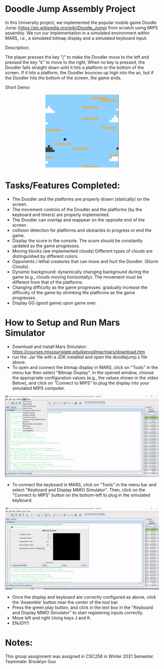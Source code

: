 # Doodle Jump Assembly Project
In this University project, we implemented the popular mobile game Doodle Jump (https://en.wikipedia.org/wiki/Doodle_Jump) from scratch using MIPS assembly. 
We run our implementation in a simulated environment within MARS, i.e., a simulated bitmap display and a simulated keyboard input.

Description:

The player presses the key "j" to make the Doodler move to the left and pressed the key "k" to move to the right, When no key is pressed, the Doodler falls straight down until it hits a platform or the bottom of the screen. If it hits a platform, the Doodler bounces up high into the air, but if the Doodler hits the bottom of the screen, the game ends.

Short Demo:

<p align="center">
  <img src="https://github.com/SamirGhias/Doodle-Jump-in-Assembly/blob/main/doodlejumpMedia/demo.gif" alt="animated" />
</p>

# Tasks/Features Completed:
- The Doodler and the platforms are properly drawn (statically) on the screen.
- The movement controls of the Doodler and the platforms (by the keyboard and timers) are properly implemented.
- The Doodler can overlap and reappear on the opposite end of the screen.
- collision detection for platforms and obstacles to progress or end the game.
- Display the score in the console. The score should be constantly updated as the game progresses.
- Moving blocks (we implemented clouds) Different types of clouds are distinguished by different colors.
- Opponents / lethal creatures that can move and hurt the Doodler. (Storm Clouds).
- Dynamic background: dynamically changing background during the game (e.g., clouds moving horizontally). The movement must be different from that of the platforms.
- Changing difficulty as the game progresses: gradually increase the difficulty of the game by shrinking the platforms as the game progresses.
- Display GG (good game) upon game over.



# How to Setup and Run Mars Simulator

- Download and install Mars Simulator: https://courses.missouristate.edu/kenvollmar/mars/download.htm
- run the .Jar file with a JDK installed and open the doodlejump.s file above.
- To open and connect the bitmap display in MARS, click on "Tools" in the menu bar then select "Bitmap Display". In the opened window, choose the appropriate configuration values (e.g., the values shown in the video Below), and click on "Connect to MIPS" to plug the display into your simulated MIPS computer.

<p align="center">
  <img src="https://github.com/SamirGhias/Doodle-Jump-in-Assembly/blob/main/doodlejumpMedia/DisplaySetup.gif" alt="animated" />
</p>

- To connect the keyboard in MARS, click on "Tools" in the menu bar and select "Keyboard and Display MMIO Simulator". Then, click on the "Connect to MIPS" button on the bottom-left to plug in the simulated keyboard.

<p align="center">
  <img src="https://github.com/SamirGhias/Doodle-Jump-in-Assembly/blob/main/doodlejumpMedia/keyboardSetup.gif" alt="animated" />
</p>

- Once the display and keyboard are correctly configured as above, click the 'Assemble' button near the center of the tool bar.
- Press the green play button, and click in the text box in the "Keyboard and Display MMIO Simulator" to start registering inputs correctly.
- Move left and right Using keys J and K.
- ENJOY!!

  

# Notes:
This group assignment was assigned in CSC258 in Winter 2021 Semester.
Teammate: Brooklyn Guo

